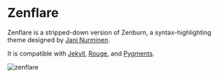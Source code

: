 # Zenflare

Zenflare is a stripped-down version of Zenburn, a syntax-highlighting theme designed by [Jani Nurminen].

It is compatible with [Jekyll], [Rouge], and [Pygments].

[Jani Nurminen]: https://kippura.org/zenburnpage
[Jekyll]: https://jekyllrb.com
[Rouge]: https://github.com/rouge-ruby/rouge
[Pygments]: https://pygments.org

![zenflare](https://github.com/Awjin/zenflare/assets/3211874/5e55960c-5f12-44b4-a2aa-fc013dbb9e3f)
